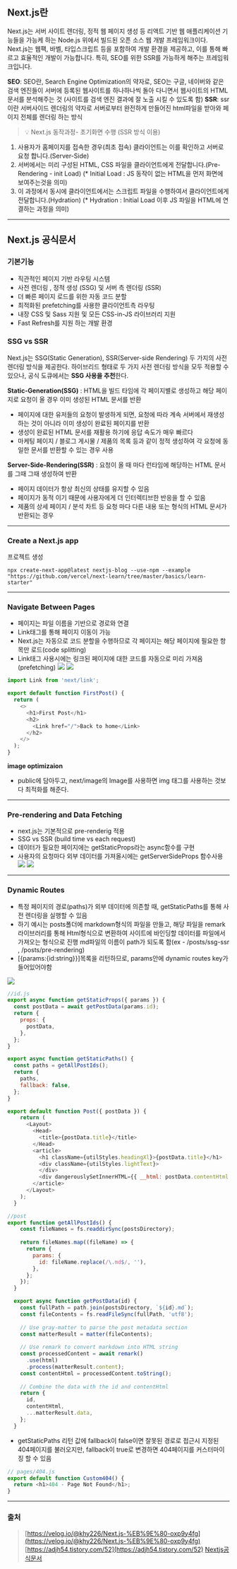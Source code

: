 
## Next.js란

Next.js는 서버 사이트 렌더링, 정적 웹 페이지 생성 등 리액트 기반 웹 애플리케이션 기능들을 가능케 하는 Node.js 위에서 빌드된 오픈 소스 웹 개발 프레임워크이다. Next.js는 웹팩, 바벨, 타입스크립트 등을 포함하여 개발 환경을 제공하고, 이를 통해 빠르고 효율적인 개발이 가능합니다.
특히, SEO를 위한 SSR를 가능하게 해주는 프레임워크입니다.

**SEO**: SEO란, Search Engine Optimization의 약자로, SEO는 구글, 네이버와 같은 검색 엔진들이 서버에 등록된 웹사이트를 하나하나씩 돌아 다니면서 웹사이트의 HTML 문서를 분석해주는 것 (사이트를 검색 엔진 결과에 잘 노출 시킬 수 있도록 함)
**SSR**: ssr이란 서버사이드 렌더링의 약자로 서버로부터 완전하게 만들어진 html파일을 받아와 페이지 전체를 렌더링 하는 방식

> 💡 Next.js 동작과정- 초기화면 수행 (SSR 방식 이용)
1. 사용자가 홈페이지를 접속한 경우(최초 접속) 클라이언트는 이를 확인하고 서버로 요청 합니다.(Server-Side)
2. 서버에서는 미리 구성된 HTML, CSS 파일을 클라이언트에게 전달합니다.(Pre-Rendering - init Load)
(* Initial Load : JS 동작이 없는 HTML을 먼저 화면에 보여주는것을 의미)
3. 이 과정에서 동시에 클라이언트에서는 스크립트 파일을 수행하여서 클라이언트에게 전달합니다.(Hydration)
(* Hydration : Initial Load 이후 JS 파일을 HTML에 연결하는 과정을 의미)


---

## Next.js 공식문서

### 기본기능
- 직관적인 페이지 기반 라우팅 시스템
- 사전 렌더링 , 정적 생성 (SSG) 및 서버 측 렌더링 (SSR)
- 더 빠른 페이지 로드를 위한 자동 코드 분할
- 최적화된 prefetching를 사용한 클라이언트측 라우팅
- 내장 CSS 및 Sass 지원 및 모든 CSS-in-JS 라이브러리 지원
- Fast Refresh를 지원 하는 개발 환경

### SSG vs SSR
Next.js는 SSG(Static Generation), SSR(Server-side Rendering) 두 가지의 사전 렌더링 방식을 제공한다. 하이브리드 형태로 두 가지 사전 렌더링 방식을 모두 적용할 수 있으나, 공식 도큐에서는 **SSG 사용을 추천**한다.

**Static-Generation(SSG)** : HTML을 빌드 타임에 각 페이지별로 생성하고 해당 페이지로 요청이 올 경우 이미 생성된 HTML 문서를 반환
- 페이지에 대한 유저들의 요청이 발생하게 되면, 요청에 따라 계속 서버에서 재생성 하는 것이 아니라 이미 생성이 완료된 페이지를 반환
- 생성이 완료된 HTML 문서를 재활용 하기에 응답 속도가 매우 빠르다
- 마케팅 페이지 / 블로그 게시물 / 제품의 목록 등과 같이 정적 생성하여 각 요청에 동일한 문서를 반환할 수 있는 경우 사용

**Server-Side-Rendering(SSR)** : 요청이 올 때 마다 런타임에 해당하는 HTML 문서를 그때 그때 생성하여 반환
- 페이지 데이터가 항상 최신의 상태를 유지할 수 있음
- 페이지가 동적 이기 때문에 사용자에게 더 인터렉티브한 반응을 할 수 있음
- 제품의 상세 페이지 / 분석 차트 등 요청 마다 다른 내용 또는 형식의 HTML 문서가 반환되는 경우


---
### Create a Next.js app
프로젝트 생성
```
npx create-next-app@latest nextjs-blog --use-npm --example "https://github.com/vercel/next-learn/tree/master/basics/learn-starter"
```
---
### Navigate Between Pages
- 페이지는 파일 이름을 기반으로 경로와 연결
- Link태그를 통해 페이지 이동이 가능
- Next.js는 자동으로 코드 분할을 수행하므로 각 페이지는 해당 페이지에 필요한 항목만 로드(code splitting)
- Link태그 사용시에는 링크된 페이지에 대한 코드를 자동으로 미리 가져옴(prefetching)
![](https://velog.velcdn.com/images/guddyd6761/post/de8a27cb-6b99-44b4-af83-8a2439f3894f/image.png)
![](https://velog.velcdn.com/images/guddyd6761/post/89961d69-1009-46be-9d16-05f93b26cd02/image.png)

```javascript
import Link from 'next/link';

export default function FirstPost() {
  return (
    <>
      <h1>First Post</h1>
      <h2>
        <Link href="/">Back to home</Link>
      </h2>
    </>
  );
}
```

**image optimizaion**
- public에 담아두고, next/image의 Image를 사용하면 img 태그를 사용하는 것보다 최적화를 해준다.

---
### Pre-rendering and Data Fetching
- next.js는 기본적으로 pre-renderig 적용
- SSG vs SSR
(build time vs each request)
- 데이터가 필요한 페이지에는 getStaticProps라는 async함수를 구현
- 사용자의 요청마다 외부 데이터를 가져올시에는 getServerSideProps 함수사용
![](https://velog.velcdn.com/images/guddyd6761/post/ca4c7e6c-d42a-4fd3-983b-aa96be3f94c1/image.png)
![](https://velog.velcdn.com/images/guddyd6761/post/1af4ba3a-5054-47b6-a9c7-434c32e440c9/image.png)

---

### Dynamic Routes
- 특정 페이지의 경로(paths)가 외부 데이터에 의존할 때, getStaticPaths를 통해 사전 렌더링을 실행할 수 있음
- 하기 예시는 posts폴더에 markdown형식의 파일을 만들고, 해당 파일을 remark라이브러리를 통해 Html형식으로 변환하여 사이트에 바인딩할 데이터를 파일에서 가져오는 형식으로 진행
md파일의 이름이 path가 되도록 함(ex - /posts/ssg-ssr , /posts/pre-rendering)
- [{params:{id:string}}]목록을 리턴하므로, params안에 dynamic routes key가 들어있어야함

![](https://velog.velcdn.com/images/guddyd6761/post/e8f5d6c3-7528-4ff9-92f0-ea857078b695/image.png)

```javascript
//id.js
export async function getStaticProps({ params }) {
  const postData = await getPostData(params.id);
  return {
    props: {
      postData,
    },
  };
}

export async function getStaticPaths() {
  const paths = getAllPostIds();
  return {
    paths,
    fallback: false,
  };
}

export default function Post({ postData }) {
    return (
      <Layout>
        <Head>
          <title>{postData.title}</title>
        </Head>
        <article>
          <h1 className={utilStyles.headingXl}>{postData.title}</h1>
          <div className={utilStyles.lightText}>
          </div>
          <div dangerouslySetInnerHTML={{ __html: postData.contentHtml }} />
        </article>
      </Layout>
    );
  }
```
```javascript
//post
export function getAllPostIds() {
    const fileNames = fs.readdirSync(postsDirectory);
  
    return fileNames.map((fileName) => {
      return {
        params: {
          id: fileName.replace(/\.md$/, ''),
        },
      };
    });
  }

  export async function getPostData(id) {
    const fullPath = path.join(postsDirectory, `${id}.md`);
    const fileContents = fs.readFileSync(fullPath, 'utf8');
  
    // Use gray-matter to parse the post metadata section
    const matterResult = matter(fileContents);
  
    // Use remark to convert markdown into HTML string
    const processedContent = await remark()
      .use(html)
      .process(matterResult.content);
    const contentHtml = processedContent.toString();
  
    // Combine the data with the id and contentHtml
    return {
      id,
      contentHtml,
      ...matterResult.data,
    };
  }

```

- getStaticPaths 리턴 값에 fallback이 false이면 잘못된 경로로 접근시 지정된 404페이지를 불러오지만, fallback이 true로 변경하면 404페이지를 커스터마이징 할 수 있음

```javascript
// pages/404.js
export default function Custom404() {
  return <h1>404 - Page Not Found</h1>;
}
```




---
### 출처
> [https://velog.io/@khy226/Next.js-%EB%9E%80-oxp9y4fg](https://velog.io/@khy226/Next.js-%EB%9E%80-oxp9y4fg)
[https://adjh54.tistory.com/52](https://adjh54.tistory.com/52)
[Nextjs공식문서](https://nextjs.org/)
